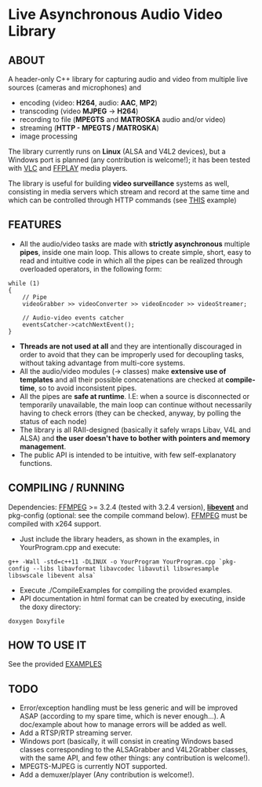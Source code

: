 # Live Asynchronous Audio Video Library

## ABOUT

A header-only C++ library for capturing audio and video from multiple live sources (cameras and microphones) and

* encoding (video: **H264**, audio: **AAC**, **MP2**)
* transcoding (video **MJPEG** -> **H264**)
* recording to file (**MPEGTS** and **MATROSKA** audio and/or video)
* streaming (**HTTP - MPEGTS / MATROSKA**)
* image processing

The library currently runs on **Linux** (ALSA and V4L2 devices), but a Windows port is planned (any contribution is welcome!);
it has been tested with [VLC](http://www.videolan.org/) and [FFPLAY](https://ffmpeg.org/) media players.

The library is useful for building **video surveillance** systems as well, consisting in media servers which stream and record at the same time and which can be controlled through HTTP commands (see [THIS](https://github.com/paolo-pr/laav/blob/master/examples/VideoExample_2.cpp) example)


## FEATURES

* All the audio/video tasks are made with **strictly asynchronous** multiple **pipes**, inside one main loop. This allows to create simple, short, easy to read and intuitive code in which all the pipes can be realized through overloaded operators, in the following form:

```
while (1)
{
    // Pipe
    videoGrabber >> videoConverter >> videoEncoder >> videoStreamer;
    
    // Audio-video events catcher
    eventsCatcher->catchNextEvent();
}
```

* **Threads are not used at all** and they are intentionally discouraged in order to avoid that they can be improperly used for decoupling tasks, without taking advantage from multi-core systems.
* All the audio/video modules (-> classes) make **extensive use of templates** and all their possible concatenations are checked at **compile-time**, so to avoid inconsistent pipes.
* All the pipes are **safe at runtime**. I.E: when a source is disconnected or temporarily unavailable, the main loop can continue without necessarily having to check errors (they can be checked, anyway, by polling the status of each node)
* The library is all RAII-designed (basically it safely wraps Libav, V4L and ALSA) and **the user doesn't have to bother with pointers and memory management**.
* The public API is intended to be intuitive, with few self-explanatory functions.

## COMPILING / RUNNING

Dependencies: [FFMPEG](https://ffmpeg.org/) >= 3.2.4 (tested with 3.2.4 version), **[libevent](http://libevent.org/)** and pkg-config (optional: see the compile command below).
[FFMPEG](https://ffmpeg.org/) must be compiled with x264 support.

* Just include the library headers, as shown in the examples, in YourProgram.cpp and execute:
```
g++ -Wall -std=c++11 -DLINUX -o YourProgram YourProgram.cpp `pkg-config --libs libavformat libavcodec libavutil libswresample libswscale libevent alsa`
```
* Execute ./CompileExamples for compiling the provided examples.
* API documentation in html format can be created by executing, inside the doxy directory:
```
doxygen Doxyfile
```

## HOW TO USE IT

See the provided [EXAMPLES](https://github.com/paolo-pr/laav/tree/master/examples)

## TODO

* Error/exception handling must be less generic and will be improved ASAP (according to my spare time, which is never enough...). A doc/example about how to manage errors will be added as well.
* Add a RTSP/RTP streaming server.
* Windows port (basically, it will consist in creating Windows based classes corresponding to the ALSAGrabber and V4L2Grabber classes, with the same API, and few other things: any contribution is welcome!).
* MPEGTS-MJPEG is currently NOT supported.
* Add a demuxer/player (Any contribution is welcome!).
